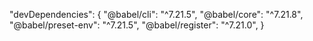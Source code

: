 "devDependencies": {
    "@babel/cli": "^7.21.5",
    "@babel/core": "^7.21.8",
    "@babel/preset-env": "^7.21.5",
    "@babel/register": "^7.21.0",
}
